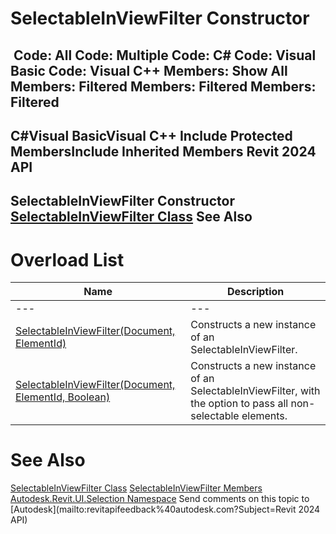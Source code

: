 # SelectableInViewFilter Constructor

﻿
 Code: All Code: Multiple Code: C# Code: Visual Basic Code: Visual C++  Members: Show All Members: Filtered Members: Filtered Members: Filtered   
---  
C#Visual BasicVisual C++
Include Protected MembersInclude Inherited Members
Revit 2024 API  
---  
SelectableInViewFilter Constructor   
[SelectableInViewFilter Class](4def5498-f47f-870c-ea25-0408b6603dac.md "SelectableInViewFilter Class") See Also  
---  
# Overload List
| Name | Description |
| --- | --- |
| --- | --- | --- |
| [SelectableInViewFilter(Document, ElementId)](c1edf8ba-2d99-78cf-ab50-e1e0de4006f3.md "SelectableInViewFilter Constructor \(Document, ElementId\)") | Constructs a new instance of an SelectableInViewFilter. |
| [SelectableInViewFilter(Document, ElementId, Boolean)](34a7e09c-5733-6062-c155-00e823708b54.md "SelectableInViewFilter Constructor \(Document, ElementId, Boolean\)") | Constructs a new instance of an SelectableInViewFilter, with the option to pass all non-selectable elements. |

# See Also
[SelectableInViewFilter Class](4def5498-f47f-870c-ea25-0408b6603dac.md "SelectableInViewFilter Class")
[SelectableInViewFilter Members](a76a9579-a58e-97d7-2501-40b91629b4ab.md "SelectableInViewFilter Members")
[Autodesk.Revit.UI.Selection Namespace](11785869-cc9e-03fc-97db-767a59af10a1.md "Autodesk.Revit.UI.Selection Namespace")
Send comments on this topic to [Autodesk](mailto:revitapifeedback%40autodesk.com?Subject=Revit 2024 API)